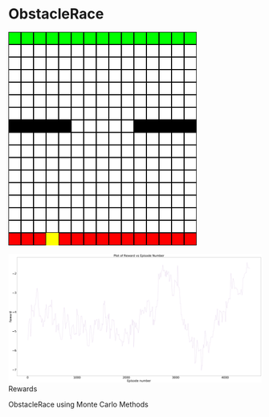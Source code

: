 # ObstacleRace

![](https://github.com/ashrayanand/ObstacleRace/blob/main/movie.gif)

![alt text](https://github.com/ashrayanand/ObstacleRace/blob/main/reward.png)
Rewards

ObstacleRace using Monte Carlo Methods
